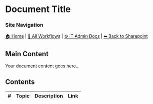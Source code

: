 <!-- description: Documentation about Document Title for Your Organization. -->

# Document Title

### Site Navigation
[🏠 Home](../../../README.md) | [📂 All Workflows](../../../users/users.md) | [⚙ IT Admin Docs](../../../it-admins/README.md) | [⬅ Back to Sharepoint](../README.md)

## Main Content
Your document content goes here...

## Contents

| **#** | **Topic** | **Description** | **Link** |
|---|---|---|---|